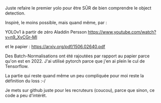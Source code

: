 
Juste refaire le premier yolo pour être SÛR de bien comprendre le object detection.

Inspiré, le moins possible, mais quand même, par : 

YOLOv1 à partir de zéro
Aladdin Persson
https://www.youtube.com/watch?v=n9_XyCGr-MI

et le papier : 
https://arxiv.org/pdf/1506.02640.pdf

Des Batch-Normalisations ont été rajoutées par rapport au papier parce qu'on est en 2022.
J'ai utilisé pytorch parce que j'en ai plein le cul de Tensorflow.

La partie qui reste quand même un peu compliquée pour moi reste la définition du loss :-/

Je mets sur github juste pour les recruteurs (coucou), parce que sinon, ce code a peu d'intérêt.

